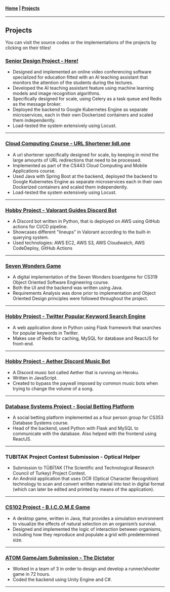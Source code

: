 #### [Home](https://hypromerto.github.io) | [Projects](/Projects.md)

___________

## Projects
You can visit the source codes or the implementations of the projects by clicking on their titles!

### [Senior Design Project - Here!](https://www.hereapp.live)

* Designed and implemented an online video conferencing software specialized for education fitted with an AI teaching assistant that monitors the attention of the students during the lectures.
* Developed the AI teaching assistant feature using machine learning models and image recognition algorithms.
* Specifically designed for scale, using Celery as a task queue and Redis as the message broker.
* Deployed the backend to Google Kubernetes Engine as separate microservices, each in their own Dockerized containers and scaled them independently. 
* Load-tested the system extensively using Locust.
  
___________

### [Cloud Computing Course - URL Shortener lidl.one](https://github.com/hypromerto/url-shortener)

* A url shortener specifically designed for scale, by keeping in mind the large amounts of URL redirections that need to be processed. 
* Implemented as part of the CS443 Cloud Computing and Mobile Applications course.
* Used Java with Spring Boot at the backend, deployed the backend to Google Kubernetes Engine as separate microservices each in their own Dockerized containers and scaled them independently.
* Load-tested the system extensively using Locust.

___________

### [Hobby Project - Valorant Guides Discord Bot](https://github.com/hypromerto/valorant-guides-discord-bot)

* A Discord bot written in Python, that is deployed on AWS using GitHub actions for CI/CD pipeline.  
* Showcases different "lineups" in Valorant according to the built-in querying system.
* Used technologies: AWS EC2, AWS S3, AWS Cloudwatch, AWS CodeDeploy, GitHub Actions

___________

### [Seven Wonders Game](https://github.com/Dogacel/CS319-2C-SW)

* A digital implementation of the Seven Wonders boardgame for CS319 Object Oriented Software Engineering course.
* Both the UI and the backend was written using Java.
* Requirements Analysis was done prior to implementation and Object Oriented Design principles were followed throughout the project.

___________

### [Hobby Project - Twitter Popular Keyword Search Engine](https://github.com/hypromerto/twitter-popular-search-engine)

* A web application done in Python using Flask framework that searches for popular keywords in Twitter.
* Makes use of Redis for caching, MySQL for database and ReactJS for front-end.

___________

### [Hobby Project - Aether Discord Music Bot](https://github.com/hypromerto/aether-discord-music-bot)

* A Discord music bot called Aether that is running on Heroku.
* Written in JavaScript.
* Created to bypass the paywall imposed by common music bots when trying to change the volume of a song.

___________

### [Database Systems Project - Social Betting Platform](https://github.com/busrabgz/AlphaBet)

* A social betting platform implemented as a four person group for CS353 Database Systems course.
* Head of the backend, used Python with Flask and MySQL to communicate with the database. Also helped with the frontend using ReactJS.

___________

### TUBITAK Project Contest Submission - Optical Helper

* Submission to TÜBİTAK (The Scientific and Technological Research Council of Turkey) Project Contest.
* An Android application that uses OCR (Optical Character Recognition) technology to scan and convert written material into text in digital format (which can later be edited and printed by means of the application).

___________

### [CS102 Project - B.I.C.O.M.E Game](https://github.com/hypromerto/BICOME)

* A desktop game, written in Java, that provides a simulation environment to visualize the effects of natural selection on an organism’s survival.
* Designed and implemented the logic of interaction between organisms, including how they reproduce and populate a grid with predetermined size.

___________

### [ATOM GameJam Submission - The Dictator](https://artunn.itch.io/diktator)

* Worked in a team of 3 in order to design and develop a runner/shooter game in 72 hours.
* Coded the backend using Unity Engine and C#.

___________

